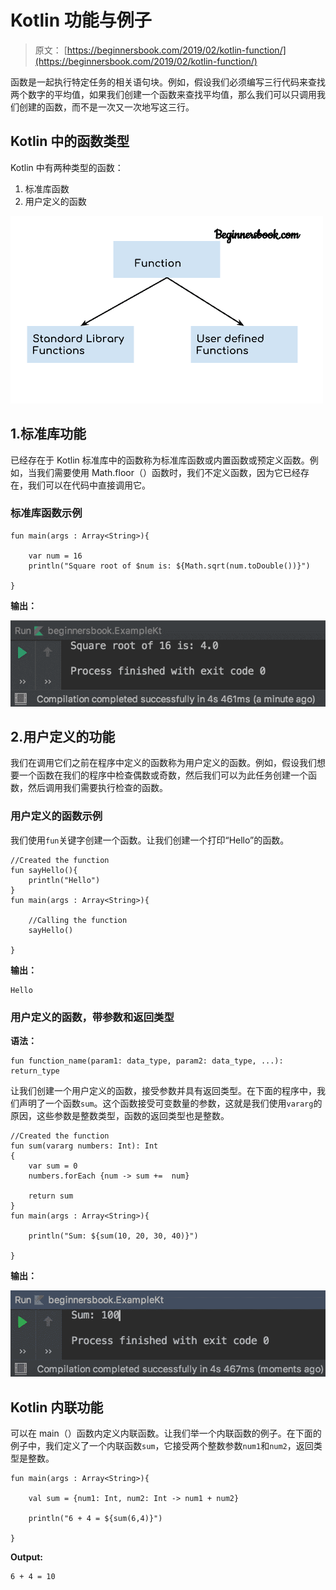 # Kotlin 功能与例子

> 原文： [https://beginnersbook.com/2019/02/kotlin-function/](https://beginnersbook.com/2019/02/kotlin-function/)

函数是一起执行特定任务的相关语句块。例如，假设我们必须编写三行代码来查找两个数字的平均值，如果我们创建一个函数来查找平均值，那么我们可以只调用我们创建的函数，而不是一次又一次地写这三行。

## Kotlin 中的函数类型

Kotlin 中有两种类型的函数：

1.  标准库函数
2.  用户定义的函数

![Kotlin function](img/016dcd9b5901dab16ba41b5453668f7c.jpg)

## 1.标准库功能

已经存在于 Kotlin 标准库中的函数称为标准库函数或内置函数或预定义函数。例如，当我们需要使用 Math.floor（）函数时，我们不定义函数，因为它已经存在，我们可以在代码中直接调用它。

### 标准库函数示例

```
fun main(args : Array<String>){

    var num = 16
    println("Square root of $num is: ${Math.sqrt(num.toDouble())}")

}
```

**输出：**

![Kotlin standard library function](img/4b1e8361262d49130d5851a18b7989e7.jpg)

## 2.用户定义的功能

我们在调用它们之前在程序中定义的函数称为用户定义的函数。例如，假设我们想要一个函数在我们的程序中检查偶数或奇数，然后我们可以为此任务创建一个函数，然后调用我们需要执行检查的函数。

### 用户定义的函数示例

我们使用`fun`关键字创建一个函数。让我们创建一个打印“Hello”的函数。

```
//Created the function
fun sayHello(){
    println("Hello")
}
fun main(args : Array<String>){

    //Calling the function
    sayHello()

}
```

**输出：**

```
Hello
```

### 用户定义的函数，带参数和返回类型

**语法：**

```
fun function_name(param1: data_type, param2: data_type, ...): return_type

```

让我们创建一个用户定义的函数，接受参数并具有返回类型。在下面的程序中，我们声明了一个函数`sum`。这个函数接受可变数量的参数，这就是我们使用`vararg`的原因，这些参数是整数类型，函数的返回类型也是整数。

```
//Created the function
fun sum(vararg numbers: Int): Int
{
    var sum = 0
    numbers.forEach {num -> sum +=  num}

    return sum
}
fun main(args : Array<String>){

    println("Sum: ${sum(10, 20, 30, 40)}")

}
```

**输出：**

![Kotlin user defined function](img/280a1e7be4fa8b06a1a64f4b08d9d3ca.jpg)

## Kotlin 内联功能

可以在 main（）函数内定义内联函数。让我们举一个内联函数的例子。在下面的例子中，我们定义了一个内联函数`sum`，它接受两个整数参数`num1`和`num2`，返回类型是整数。

```
fun main(args : Array<String>){

    val sum = {num1: Int, num2: Int -> num1 + num2}

    println("6 + 4 = ${sum(6,4)}")

}
```

**Output:**

```
6 + 4 = 10
```